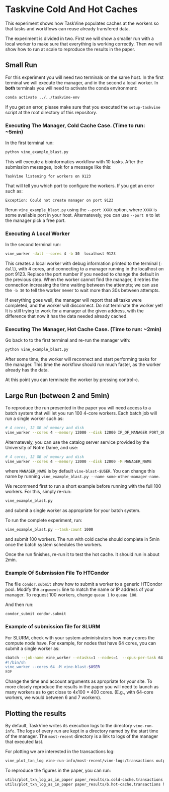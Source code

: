 # Taskvine Cold And Hot Caches

This experiment shows how TaskVine populates caches at the workers so that
tasks and workflows can reuse already transfered data.

The experiment is divided in two. First we will show a smaller run with a local
worker to make sure that everything is working correctly. Then we will show how
to run at scale to reproduce the results in the paper.

## Small Run

For this experiment you will need two terminals on the same host. In the first
terminal we will execute the manager, and in the second a local worker. In **both**
terminals you will need to activate the conda environment:

```sh
conda activate ../../taskvine-env
```

If you get an error, please make sure that you executed the `setup-taskvine`
script at the root directory of this repository.

### Executing The Manager, Cold Cache Case. (Time to run: ~5min)

In the first terminal run:

```sh
python vine_example_blast.py
```

This will execute a bioinformatics workflow with 10 tasks. After the submission messages, look for a
message like this:

```text
TaskVine listening for workers on 9123
```

That will tell you which port to configure the workers. If you get an error such as:

```text
Exception: Could not create manager on port 9123
```

Rerun `vine_example_blast.py` using the `--port XXXX` option, where `XXXX` is
some available port in your host. Alternatevely, you can use `--port 0` to let
the manager pick a free port.

### Executing A Local Worker

In the second terminal run:

```sh
vine_worker -dall --cores 4 -b 30  localhost 9123
```

This creates a local worker with debug information printed to the terminal
(`-dall`), with 4 cores, and connecting to a manager running in the localhost
on port 9123. Replace the port number if you needed to change the default in
the previous step. When the worker cannot find the manager, it retries the
connection increasing the time waiting between the attempts; we can use the `-b 30`
to tell the worker never to wait more than 30s between attempts.

If everything goes well, the manager will report that all tasks were completed,
and the worker will disconnect. Do not terminate the worker yet! It is still
trying to work for a manager at the given address, with the difference that now
it has the data needed already cached.


### Executing The Manager, Hot Cache Case. (Time to run: ~2min)

Go back to to the first terminal and re-run the manager with:

```sh
python vine_example_blast.py
```

After some time, the worker will reconnect and start performing tasks for the
manager. This time the workflow should run much faster, as the worker already
has the data.

At this point you can terminate the worker by pressing control-c.


## Large Run (between 2 and 5min)

To reproduce the run presented in the paper you will need access to a batch
system that will let you run 100 4-core workers. Each batch job will run a
single worker such as:

```sh
# 4 cores, 12 GB of memory and disk
vine_worker --cores 4 --memory 12000 --disk 12000 IP_OF_MANAGER PORT_OF_MANAGER
```

Alternatevely, you can use the catalog server service provided by the
University of Notre Dame, and use:

```sh
# 4 cores, 12 GB of memory and disk
vine_worker --cores 4 --memory 12000 --disk 12000 -M MANAGER_NAME
```

where `MANAGER_NAME` is by default `vine-blast-$USER`. You can change this name
by running `vine_example_blast.py --name some-other-manager-name`.


We recommend first to run a short example before running with the full 100
workers. For this, simply re-run:

```sh
vine_example_blast.py
```

and submit a single worker as appropriate for your batch system.

To run the complete experiment, run:

```sh
vine_example_blast.py --task-count 1000
```

and submit 100 workers. The run with cold cache should complete in 5min once the batch system schedules the workers.

Once the run finishes, re-run it to test the hot cache. It should run in about 2min.



### Example Of Submission File To HTCondor

The file `condor.submit` show how to submit a worker to a generic HTCondor
pool. Modify the `arguments` line to match the name or IP address of your
manager. To request 100 workers, change `queue 1` to `queue 100`.

And then run:

```sh
condor_submit condor.submit
```

### Example of submission file for SLURM

For SLURM, check with your system administrators how many cores the compute
node have. For example, for nodes that have 64 cores, you can submit a single
worker as:

```sh
sbatch --job-name vine_worker --ntasks=1 --nodes=1  --cpus-per-task 64 --mem 0 --time 2:00:00 --account=ACCOUNT -- <<EOF
#!/bin/sh
vine_worker --cores 64 -M vine-blast-$USER
EOF
```

Change the time and account arguments as apropriate for your site. To more
closely reproduce the results in the paper you will need to launch as many
workers as to get close to 4x100 = 400 cores. (E.g., with 64-core workers, we
would between 6 and 7 workers).

## Plotting the results

By default, TaskVine writes its execution logs to the directory
`vine-run-info`. The logs of every run are kept in a directory named by the
start time of the manager. The `most-recent` directory is a link to logs of the
manager that executed last.

For plotting we are interested in the transactions log:


```sh
vine_plot_txn_log vine-run-info/most-recent/vine-logs/transactions output.pdf
```

To reproduce the figures in the paper, you can run:  

```sh
utils/plot_txn_log_as_in_paper paper_results/a.cold-cache.transactions cold.pdf
utils/plot_txn_log_as_in_paper paper_results/b.hot-cache.transactions hot.pdf
```

